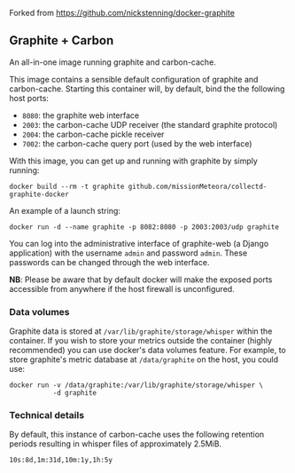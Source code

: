 Forked from https://github.com/nickstenning/docker-graphite

## Graphite + Carbon

An all-in-one image running graphite and carbon-cache.

This image contains a sensible default configuration of graphite and
carbon-cache. Starting this container will, by default, bind the the following
host ports:

- `8080`: the graphite web interface
- `2003`: the carbon-cache UDP receiver (the standard graphite protocol)
- `2004`: the carbon-cache pickle receiver
- `7002`: the carbon-cache query port (used by the web interface)

With this image, you can get up and running with graphite by simply running:

    docker build --rm -t graphite github.com/missionMeteora/collectd-graphite-docker

An example of a launch string:

    docker run -d --name graphite -p 8082:8080 -p 2003:2003/udp graphite

You can log into the administrative interface of graphite-web (a Django
application) with the username `admin` and password `admin`. These passwords can
be changed through the web interface.

**NB**: Please be aware that by default docker will make the exposed ports
accessible from anywhere if the host firewall is unconfigured.

### Data volumes

Graphite data is stored at `/var/lib/graphite/storage/whisper` within the
container. If you wish to store your metrics outside the container (highly
recommended) you can use docker's data volumes feature. For example, to store
graphite's metric database at `/data/graphite` on the host, you could use:

    docker run -v /data/graphite:/var/lib/graphite/storage/whisper \
               -d graphite

### Technical details

By default, this instance of carbon-cache uses the following retention periods
resulting in whisper files of approximately 2.5MiB.

    10s:8d,1m:31d,10m:1y,1h:5y
